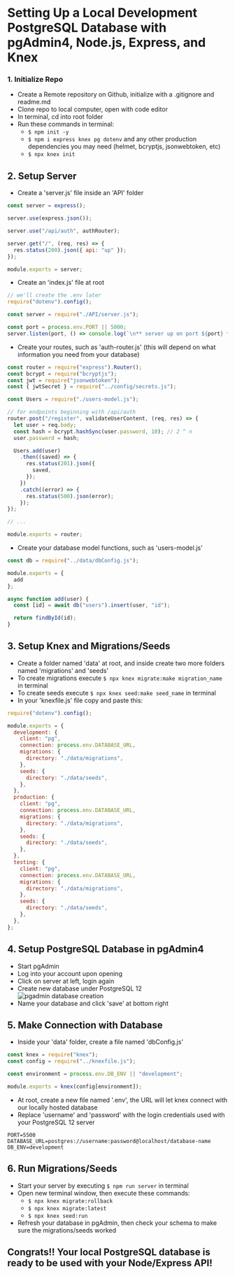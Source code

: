 # Setting Up a Local Development PostgreSQL Database with pgAdmin4, Node.js, Express, and Knex #

### 1. Initialize Repo
* Create a Remote repository on Github, initialize with a .gitignore and readme.md
* Clone repo to local computer, open with code editor
* In terminal, cd into root folder
* Run these commands in terminal:
  * `$ npm init -y`
  * `$ npm i express knex pg dotenv` and any other production dependencies you may need (helmet, bcryptjs, jsonwebtoken, etc)
  * `$ npx knex init`
  
## 2. Setup Server
* Create a 'server.js' file inside an 'API' folder
```javascript
const server = express();

server.use(express.json());

server.use("/api/auth", authRouter);

server.get("/", (req, res) => {
  res.status(200).json({ api: "up" });
});

module.exports = server;
```
* Create an 'index.js' file at root
```javascript
// we'll create the .env later
require("dotenv").config();

const server = require("./API/server.js");

const port = process.env.PORT || 5000;
server.listen(port, () => console.log(`\n** server up on port ${port} **\n`));
```
* Create your routes, such as 'auth-router.js' (this will depend on what information you need from your database)
```javascript
const router = require("express").Router();
const bcrypt = require("bcryptjs");
const jwt = require("jsonwebtoken");
const { jwtSecret } = require("../config/secrets.js");

const Users = require("./users-model.js");

// for endpoints beginning with /api/auth
router.post("/register", validateUserContent, (req, res) => {
  let user = req.body;
  const hash = bcrypt.hashSync(user.password, 10); // 2 ^ n
  user.password = hash;

  Users.add(user)
    .then((saved) => {
      res.status(201).json({
        saved,
      });
    })
    .catch((error) => {
      res.status(500).json(error);
    });
});

// ...

module.exports = router;
```
* Create your database model functions, such as 'users-model.js'
```javascript
const db = require("../data/dbConfig.js");

module.exports = {
  add
};

async function add(user) {
  const [id] = await db("users").insert(user, "id");

  return findById(id);
}
```

## 3. Setup Knex and Migrations/Seeds
* Create a folder named 'data' at root, and inside create two more folders named 'migrations' and 'seeds'
* To create migrations execute `$ npx knex migrate:make migration_name` in terminal
* To create seeds execute `$ npx knex seed:make seed_name` in terminal
* In your 'knexfile.js' file copy and paste this:
```javascript
require("dotenv").config();

module.exports = {
  development: {
    client: "pg",
    connection: process.env.DATABASE_URL,
    migrations: {
      directory: "./data/migrations",
    },
    seeds: {
      directory: "./data/seeds",
    },
  },
  production: {
    client: "pg",
    connection: process.env.DATABASE_URL,
    migrations: {
      directory: "./data/migrations",
    },
    seeds: {
      directory: "./data/seeds",
    },
  },
  testing: {
    client: "pg",
    connection: process.env.DATABASE_URL,
    migrations: {
      directory: "./data/migrations",
    },
    seeds: {
      directory: "./data/seeds",
    },
  },
};
```

## 4. Setup PostgreSQL Database in pgAdmin4
* Start pgAdmin
* Log into your account upon opening
* Click on server at left, login again
* Create new database under PostgreSQL 12
<img src="https://i.ibb.co/P64Fg3n/pgadmin1.png" alt="pgadmin database creation" border="0"/></br>
* Name your database and click 'save' at bottom right

## 5. Make Connection with Database
* Inside your 'data' folder, create a file named 'dbConfig.js'
```javascript
const knex = require("knex");
const config = require("../knexfile.js");

const environment = process.env.DB_ENV || "development";

module.exports = knex(config[environment]);
```
* At root, create a new file named '.env', the URL will let knex connect with our locally hosted database
* Replace 'username' and 'password' with the login credentials used with your PostgreSQL 12 server
```
PORT=5500
DATABASE_URL=postgres://username:password@localhost/database-name
DB_ENV=development
```

## 6. Run Migrations/Seeds
* Start your server by executing `$ npm run server` in terminal
* Open new terminal window, then execute these commands:
  * `$ npx knex migrate:rollback`
  * `$ npx knex migrate:latest`
  * `$ npx knex seed:run`
* Refresh your database in pgAdmin, then check your schema to make sure the migrations/seeds worked

## Congrats!! Your local PostgreSQL database is ready to be used with your Node/Express API!
